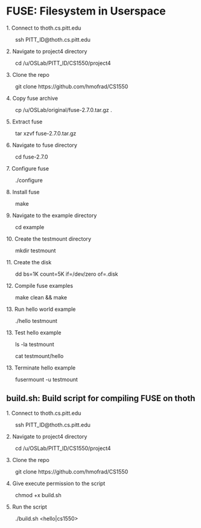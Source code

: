 # FUSE: Filesystem in Userspace
<p>1. Connect to thoth.cs.pitt.edu</p>
<ul>ssh PITT_ID@thoth.cs.pitt.edu</ul>
<p>2. Navigate to project4 directory</p>
<ul>cd /u/OSLab/PITT_ID/CS1550/project4</ul>
<p>3. Clone the repo</p>
<ul>git clone https://github.com/hmofrad/CS1550</ul>
<p>4. Copy fuse archive</p>
<ul> cp /u/OSLab/original/fuse-2.7.0.tar.gz .</ul>
<p>5. Extract fuse</p>
<ul>tar xzvf fuse-2.7.0.tar.gz</ul>
<p>6. Navigate to fuse directory</p>
<ul>cd fuse-2.7.0</ul>
<p>7. Configure fuse</p>
<ul>./configure</ul>
<p>8. Install fuse</p>
<ul>make</ul>
<p>9. Navigate to the example directory</p>
<ul>cd example</ul>
<p>10. Create the testmount directory</p>
<ul>mkdir testmount</ul>
<p>11. Create the disk</p>
<ul>dd bs=1K count=5K if=/dev/zero of=.disk</ul>
<p>12. Compile fuse examples</p>
<ul>make clean && make</ul>
<p>13. Run hello world example </p>
<ul>./hello testmount</ul>
<p>13. Test hello example</p>
<ul>ls -la testmount</ul>
<ul>cat testmount/hello</ul>
<p>13. Terminate hello example</p>
<ul>fusermount -u testmount</ul>
 
## build.sh: Build script for compiling FUSE on thoth
<p>1. Connect to thoth.cs.pitt.edu</p>
<ul>ssh PITT_ID@thoth.cs.pitt.edu</ul>
<p>2. Navigate to project4 directory</p>
<ul>cd /u/OSLab/PITT_ID/CS1550/project4</ul>
<p>3. Clone the repo</p>
<ul>git clone https://github.com/hmofrad/CS1550</ul>
<p>4. Give execute permission to the script</p>
<ul> chmod +x build.sh</ul>
<p>5. Run the script</p>
<ul>./build.sh &lt;hello|cs1550&gt;</ul>